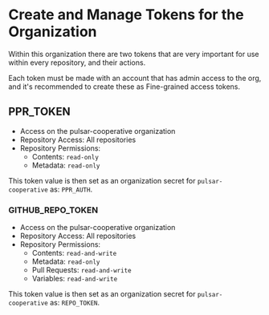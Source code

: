 # Create and Manage Tokens for the Organization

Within this organization there are two tokens that are very important for use within every repository, and their actions.

Each token must be made with an account that has admin access to the org, and it's recommended to create these as Fine-grained access tokens.

## PPR_TOKEN

- Access on the pulsar-cooperative organization
- Repository Access: All repositories
- Repository Permissions:
  * Contents: `read-only`
  * Metadata: `read-only`

This token value is then set as an organization secret for `pulsar-cooperative` as: `PPR_AUTH`.

### GITHUB_REPO_TOKEN

- Access on the pulsar-cooperative organization
- Repository Access: All repositories
- Repository Permissions:
  * Contents: `read-and-write`
  * Metadata: `read-only`
  * Pull Requests: `read-and-write`
  * Variables: `read-and-write`

This token value is then set as an organization secret for `pulsar-cooperative` as: `REPO_TOKEN`.
